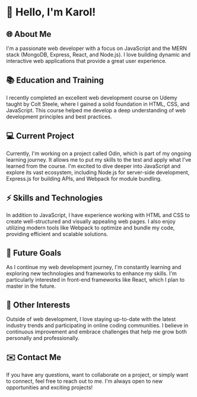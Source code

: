 # 👋 Hello, I'm Karol!

## 🌐 About Me
I'm a passionate web developer with a focus on JavaScript and the MERN stack (MongoDB, Express, React, and Node.js). I love building dynamic and interactive web applications that provide a great user experience.

## 📚 Education and Training
I recently completed an excellent web development course on Udemy taught by Colt Steele, where I gained a solid foundation in HTML, CSS, and JavaScript. This course helped me develop a deep understanding of web development principles and best practices.

## 💻 Current Project
Currently, I'm working on a project called Odin, which is part of my ongoing learning journey. It allows me to put my skills to the test and apply what I've learned from the course. I'm excited to dive deeper into JavaScript and explore its vast ecosystem, including Node.js for server-side development, Express.js for building APIs, and Webpack for module bundling.

## ⚡ Skills and Technologies
In addition to JavaScript, I have experience working with HTML and CSS to create well-structured and visually appealing web pages. I also enjoy utilizing modern tools like Webpack to optimize and bundle my code, providing efficient and scalable solutions.

## 🔨 Future Goals
As I continue my web development journey, I'm constantly learning and exploring new technologies and frameworks to enhance my skills. I'm particularly interested in front-end frameworks like React, which I plan to master in the future.

## 🌟 Other Interests
Outside of web development, I love staying up-to-date with the latest industry trends and participating in online coding communities. I believe in continuous improvement and embrace challenges that help me grow both personally and professionally.

## ✉️ Contact Me
If you have any questions, want to collaborate on a project, or simply want to connect, feel free to reach out to me. I'm always open to new opportunities and exciting projects!
